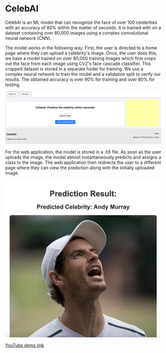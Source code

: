 # CelebAI
CelebAI is an ML model that can recognize the face of over 100 celebrities with an accuracy of 80% within the matter of seconds. It is trained with on a dataset containing over 80,000 images using a complex convolutional neural network (CNN). 

The model works in the following way. First, the user is directed to a home page where they can upload a celebrity's image. Once, the user does this, we have a model trained on over 80,000 training images which first crops out the face from each image using CV2's face cascade classifier. This cropped dataset is stored in a separate folder for training. We use a complex neural network to train the model and a validation split to verify our results. The obtained accuracy is over 90% for training and over 80% for testing. 

![HomePage](https://github.com/kaushikcodes/CelebAI/blob/main/pt_1.png)

For the web application, the model is stored in a .h5 file. As soon as the user uploads the image, the model almost instantaneously predicts and assigns a class to the image. The web application then redirects the user to a different page where they can view the prediction along with the initially uploaded image.

![Prediction](https://github.com/kaushikcodes/CelebAI/blob/main/pt_2.png)


[YouTube demo link](https://youtu.be/i7LqLEvLGWA) 
